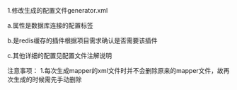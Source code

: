 1.修改生成的配置文件generator.xml

a.属性<jdbcConnection>是数据库连接的配置标签

b.<plugin type="org.mybatis.generator.plugins.CachePlugin">是redis缓存的插件根据项目需求确认是否需要该插件 

c.其他详细的配置见配置文件注解说明 

注意事项： 1.每次生成mapper的xml文件时并不会删除原来的mapper文件，故再次生成的时候需先手动删除